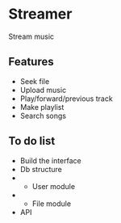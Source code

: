 # Streamer

Stream music

## Features
- Seek file 
- Upload music
- Play/forward/previous track
- Make playlist
- Search songs

## To do list
- Build the interface
- Db structure
- - User module
- - File module
- API
